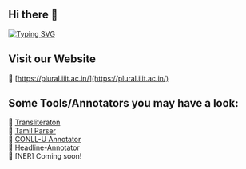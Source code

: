 ## Hi there 👋

[![Typing SVG](https://readme-typing-svg.herokuapp.com?font=Fira+Code&pause=1000&color=F7135E&width=435&lines=Welcome+to+PLURAL+LAB)](https://git.io/typing-svg)

## Visit our Website
🔗 [https://plural.iiit.ac.in/](https://plural.iiit.ac.in/)

## Some Tools/Annotators you may have a look:
🔗 [Transliteraton]()  
🔗 [Tamil Parser]()  
🔗 [CONLL-U Annotator]()  
🔗 [Headline-Annotator]()  
🔗 [NER] Coming soon!  

<!--
**plural-param/plural-param** is a ✨ _special_ ✨ repository because its `README.md` (this file) appears on your GitHub profile.

Here are some ideas to get you started:

- 🔭 I’m currently working on ...
- 🌱 I’m currently learning ...
- 👯 I’m looking to collaborate on ...
- 🤔 I’m looking for help with ...
- 💬 Ask me about ...
- 📫 How to reach me: ...
- 😄 Pronouns: ...
- ⚡ Fun fact: ...
-->
